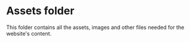 # Assets folder

This folder contains all the assets, images and other files needed for the website's content.
